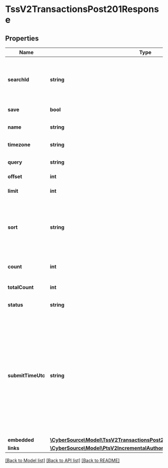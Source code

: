 # TssV2TransactionsPost201Response

## Properties
Name | Type | Description | Notes
------------ | ------------- | ------------- | -------------
**searchId** | **string** | An unique identification number assigned by CyberSource to identify each Search request. | [optional] 
**save** | **bool** | save or not save. | [optional] 
**name** | **string** | The description for this field is not available. | [optional] 
**timezone** | **string** | Time Zone in ISO format. | [optional] 
**query** | **string** | transaction search query string. | [optional] 
**offset** | **int** | offset. | [optional] 
**limit** | **int** | Limit on number of results. | [optional] 
**sort** | **string** | A comma separated list of the following form - fieldName1 asc or desc, fieldName2 asc or desc, etc. | [optional] 
**count** | **int** | Results for this page, this could be below the limit. | [optional] 
**totalCount** | **int** | Total number of results. | [optional] 
**status** | **string** | The status of the submitted transaction. | [optional] 
**submitTimeUtc** | **string** | Time of request in UTC. Format: &#x60;YYYY-MM-DDThh:mm:ssZ&#x60; Example &#x60;2016-08-11T22:47:57Z&#x60; equals August 11, 2016, at 22:47:57 (10:47:57 p.m.). The &#x60;T&#x60; separates the date and the time. The &#x60;Z&#x60; indicates UTC.  Returned by authorization service. | [optional] 
**embedded** | [**\CyberSource\Model\TssV2TransactionsPost201ResponseEmbedded**](TssV2TransactionsPost201ResponseEmbedded.md) |  | [optional] 
**links** | [**\CyberSource\Model\PtsV2IncrementalAuthorizationPatch201ResponseLinks**](PtsV2IncrementalAuthorizationPatch201ResponseLinks.md) |  | [optional] 

[[Back to Model list]](../README.md#documentation-for-models) [[Back to API list]](../README.md#documentation-for-api-endpoints) [[Back to README]](../README.md)


